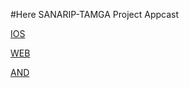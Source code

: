 #Here SANARIP-TAMGA Project Appcast

[IOS ](/appcast-ios.xml) 

[WEB ](https://github.com/PutInByte/uved-appcast/blob/main/appcast-web.xml)

[AND ](https://github.com/PutInByte/uved-appcast/blob/main/appcast-and.xml)
